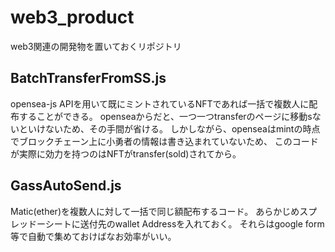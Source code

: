 # web3_product
web3関連の開発物を置いておくリポジトリ

## BatchTransferFromSS.js
opensea-js APIを用いて既にミントされているNFTであれば一括で複数人に配布することができる。
openseaからだと、一つ一つtransferのページに移動sないといけないため、その手間が省ける。
しかしながら、openseaはmintの時点でブロックチェーン上に小勇者の情報は書き込まれていないため、
このコードが実際に効力を持つのはNFTがtransfer(sold)されてから。

## GassAutoSend.js
Matic(ether)を複数人に対して一括で同じ額配布するコード。
あらかじめスプレッドーシートに送付先のwallet Addressを入れておく。
それらはgoogle form等で自動で集めておけばなお効率がいい。

